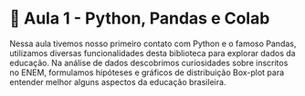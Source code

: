 # 📌 Aula 1 - Python, Pandas e Colab

Nessa aula tivemos nosso primeiro contato com Python e o famoso Pandas, utilizamos diversas funcionalidades desta biblioteca para explorar dados da educação. Na análise de dados descobrimos curiosidades sobre inscritos no ENEM, formulamos hipóteses e gráficos de distribuição Box-plot para entender melhor alguns aspectos da educação brasileira.
